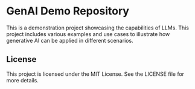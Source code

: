 # GenAI Demo Repository

This is a demonstration project showcasing the capabilities of LLMs. This project includes various examples and use cases to illustrate how generative AI can be applied in different scenarios.

## License
This project is licensed under the MIT License. See the LICENSE file for more details.
